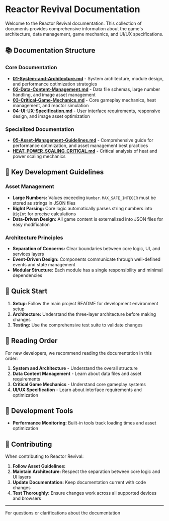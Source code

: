 # Reactor Revival Documentation
Welcome to the Reactor Revival documentation. This collection of documents provides comprehensive information about the game's architecture, data management, game mechanics, and UI/UX specifications.
## 📚 Documentation Structure
### Core Documentation
- **[01-System-and-Architecture.md](01-System-and-Architecture.md)** - System architecture, module design, and performance optimization strategies
- **[02-Data-Content-Management.md](02-Data-Content-Management.md)** - Data file schemas, large number handling, and image asset management
- **[03-Critical-Game-Mechanics.md](03-Critical-Game-Mechanics.md)** - Core gameplay mechanics, heat management, and reactor simulation
- **[04-UI-UX-Specification.md](04-UI-UX-Specification.md)** - User interface requirements, responsive design, and image asset optimization
### Specialized Documentation
- **[05-Asset-Management-Guidelines.md](05-Asset-Management-Guidelines.md)** - Comprehensive guide for performance optimization, and asset management best practices
- **[HEAT_POWER_SCALING_CRITICAL.md](HEAT_POWER_SCALING_CRITICAL.md)** - Critical analysis of heat and power scaling mechanics
## 🎯 Key Development Guidelines
### Asset Management
- **Large Numbers:** Values exceeding `Number.MAX_SAFE_INTEGER` must be stored as strings in JSON files
- **BigInt Parsing:** Core logic automatically parses string numbers into `BigInt` for precise calculations
- **Data-Driven Design:** All game content is externalized into JSON files for easy modification
### Architecture Principles
- **Separation of Concerns:** Clear boundaries between core logic, UI, and services layers
- **Event-Driven Design:** Components communicate through well-defined events and state management
- **Modular Structure:** Each module has a single responsibility and minimal dependencies
## 🚀 Quick Start
1. **Setup:** Follow the main project README for development environment setup
3. **Architecture:** Understand the three-layer architecture before making changes
4. **Testing:** Use the comprehensive test suite to validate changes
## 📖 Reading Order
For new developers, we recommend reading the documentation in this order:
1. **System and Architecture** - Understand the overall structure
2. **Data Content Management** - Learn about data files and asset requirements
4. **Critical Game Mechanics** - Understand core gameplay systems
5. **UI/UX Specification** - Learn about interface requirements and optimization
## 🔧 Development Tools

- **Performance Monitoring:** Built-in tools track loading times and asset optimization
## 📝 Contributing
When contributing to Reactor Revival:
1. **Follow Asset Guidelines:**
2. **Maintain Architecture:** Respect the separation between core logic and UI layers
3. **Update Documentation:** Keep documentation current with code changes
4. **Test Thoroughly:** Ensure changes work across all supported devices and browsers
---
For questions or clarifications about the documentation
